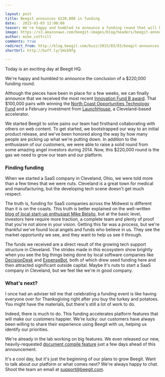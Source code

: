 ```yaml
---

layout: post
title: Beegit announces $220,000 in funding 
date:   2015-03-03 12:00:00
teaser: We're happy and humbled to announce a funding round that will help us grow our platform 
image: https://s3.amazonaws.com/beegit-images/blog/headers/beegit-announces-funding.jpg
author: mike_cottrill
comments: true
redirect_from: http://blog.beegit.com/buzz/2015/03/03/beegit-announces-220000-in-funding/
shortUrl: http://buff.ly/1Hsb9fg

---
```

Today is an exciting day at Beegit HQ. 

We're happy and humbled to announce the conclusion of a $220,000 funding round. 

Although the pieces have been in place for a few weeks, we can finally announce that we received the most recent [Innovation Fund B award](http://www.innovationfundneohio.com/news/seven-northeast-ohio-startups-win-innovation-fund-awards). That $100,000 pairs with winning the [North Coast Opportunities Technology Fund](http://development.cuyahogacounty.us/en-US/North-Coast-Opportunities-Technology-Fund.aspx) and a February investment from [LaunchHouse](http://www.launchhouse.com/), a Cleveland-based accelerator. 

We started Beegit to solve pains our team had firsthand collaborating with others on web content. To get started, we bootstrapped our way to an initial product release, and we've been honored along the way by how many people are picking up what we're putting down. In addition to the enthusiasm of our customers, we were able to raise a solid round from some amazing angel investors during 2014. Now, this $220,000 round is the gas we need to grow our team and our platform.

### Finding funding
When we started a SaaS company in Cleveland, Ohio, we were told more than a few times that we were nuts. Cleveland is a great town for medical and manufacturing, but the developing tech scene doesn't get much respect.

The truth is, funding for SaaS companies across the Midwest is different than it is on the coasts. This truth is better explained on the well-written [blog of local start-up enthusiast Mike Belsito](https://outsideofthevalley.wordpress.com/author/mikebelsito/), but at the basic level, investors here require more traction, a complete team and plenty of proof that you're not alone in your vision. Getting this far was a process, but we're thankful we've found local angels and funds who believe in us. They see the market opportunity we see, and they want to help us see it through.

The funds we received are a direct result of the growing tech support structure in Cleveland. The strides made in this ecosystem show brightly when you see the big things being done by local software companies like  [DecisionDesk](http://www.decisiondesk.com/) and [ExpenseBot](http://expensebot.com/), both of which drew seed funding here and then attracted significant outside capital. Maybe it's nuts to start a SaaS company in Cleveland, but we feel like we're in good company. 

### What's next?
I once had an adviser tell me that celebrating a funding event is like having everyone over for Thanksgiving right after you buy the turkey and potatoes. You might have the materials, but there's still a lot of work to do. 

Indeed, there is much to do. This funding accelerates platform features that will make our customers happier. We're lucky: our customers have always been willing to share their experience using Beegit with us, helping us identify our priorities.

We're already in the lab working on big features. We even released our new, heavily-requested [document compile feature](http://blog.beegit.com/new_features/2015/02/27/publish-and-compile/) just a few days ahead of this announcement. 

It's a cool day, but it's just the beginning of our plans to grow Beegit. Want to talk about our platform or what comes next? We're always happy to chat. Shoot the team an email at [support@beegit.com](mailto:support@beegitcom). 